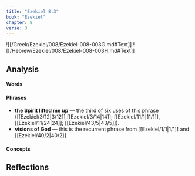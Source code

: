 ```yaml
---
title: "Ezekiel 8:3"
book: "Ezekiel"
chapter: 8
verse: 3
---
```

![[/Greek/Ezekiel/008/Ezekiel-008-003G.md#Text]]
![[/Hebrew/Ezekiel/008/Ezekiel-008-003H.md#Text]]

## Analysis

#### Words

#### Phrases
- **the Spirit lifted me up** — the third of six uses of this phrase ([[Ezekiel/3/12|3/12]],[[Ezekiel/3/14|14]]; [[Ezekiel/11/1|11/1]],[[Ezekiel/11/24|24]]; [[Ezekiel/43/5|43/5]]).
- **visions of God** — this is the recurrent phrase from [[Ezekiel/1/1|1/1]] and [[Ezekiel/40/2|40/2]]

#### Concepts

## Reflections
